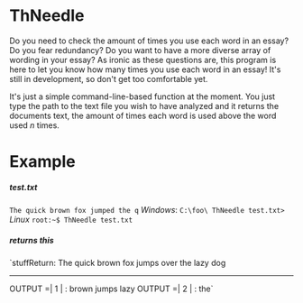 # ThNeedle
Do you need to check the amount of times you use each word in an essay? Do you fear redundancy? Do you want to have a more diverse array of wording in your essay? As ironic as these questions are, this program is here to let you know how many times you use each word in an essay! It's still in development, so don't get too comfortable yet.

It's just a simple command-line-based function at the moment. You just type the path to the text file you wish to have analyzed and it returns the documents text, the amount of times each word is used above the word used *n* times.

# Example
##### test.txt
`The quick brown fox jumped the q`
*Windows*:
`C:\foo\ ThNeedle test.txt>`
*Linux*
`root:~$ ThNeedle test.txt`
##### returns this
`stuffReturn: The quick brown fox jumps over the lazy dog

---------
OUTPUT =| 1 | :
         brown
         jumps
         lazy
OUTPUT =| 2 | :
         the`
